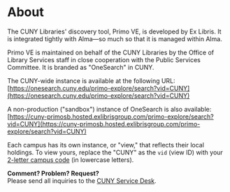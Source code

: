 # About

The CUNY Libraries' discovery tool, Primo VE, is developed by Ex Libris. It is integrated tightly with Alma—so much so that it is managed within Alma.

Primo VE is maintained on behalf of the CUNY Libraries by the Office of Library Services staff in close cooperation with the Public Services Committee. It is branded as "OneSearch" in CUNY.

The CUNY-wide instance is available at the following URL:  
[https://onesearch.cuny.edu/primo-explore/search?vid=CUNY](https://onesearch.cuny.edu/primo-explore/search?vid=CUNY)

A non-production \("sandbox"\) instance of OneSearch is also available:  
[https://cuny-primosb.hosted.exlibrisgroup.com/primo-explore/search?vid=CUNY](https://cuny-primosb.hosted.exlibrisgroup.com/primo-explore/search?vid=CUNY)

Each campus has its own instance, or "view," that reflects their local holdings. To view yours, replace the "CUNY" as the `vid` \(view ID\) with your [2-letter campus code](https://ols-support.cuny.edu/?q=libraries/own-codes) \(in lowercase letters\).

**Comment? Problem? Request?**  
Please send all inquiries to the [CUNY Service Desk](https://ols-support.cuny.edu/?q=support).

